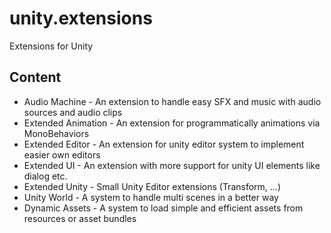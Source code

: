 # unity.extensions
Extensions for Unity

## Content
* Audio Machine - An extension to handle easy SFX and music with audio sources and audio clips
* Extended Animation - An extension for programmatically animations via MonoBehaviors
* Extended Editor - An extension for unity editor system to implement easier own editors
* Extended UI - An extension with more support for unity UI elements like dialog etc.
* Extended Unity - Small Unity Editor extensions (Transform, ...)
* Unity World - A system to handle multi scenes in a better way
* Dynamic Assets - A system to load simple and efficient assets from resources or asset bundles
